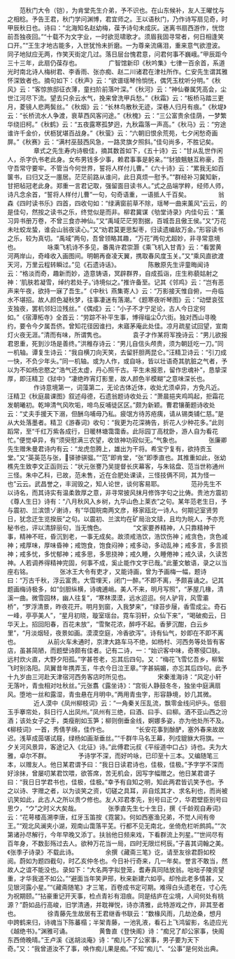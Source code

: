 <!-- { "loadSidebar": true } -->
　　范秋门大令（铠），为肯堂先生介弟，予不识也。在山东候补，友人王曜忱与之相稔。予告王君，秋门学问渊博，君宜师之。王以语秋门，乃作诗写扇见奇，时甲辰秋日也。诗曰：“北海知名赵幼梅，葆予诗句未成灰。迷离书扇西游作，恍惚前吾独夜回。”“十载不为文字业，一时欲觅啸歌才。须眉我固寻常者，何日相逢笑口开。”“王生才地古能多，入世犹怜未折磨。一为尊亲流痛泪，重来意气欲澄波。同子地狱应无两，作笑天街定几过。落日层台愧君意，问君何事不巍峨。”甲辰距今三十三年，此扇仍葆存也。
　　
　　广智馆新印《秋吟集》七律一百余首，系道光时南北诗人梅树君、李香雨、张亦痴、赵二川诸君在津社所作。仁安先生谓其雅怀深致者也。摘句如下：《秋声》云：“欲谱瑶琴怜惝恍，偶凭玉枕听分明。”《秋风》云：“客惊旅邸征衣薄，童扫阶前落叶深。”《秋河》云：“神仙眷属凭高会，尘世江河尽下流。望去只余云水气，挽来曾洗甲兵愁。”《秋霜》云：“板桥马踏三更月，菱镜人悲两鬓丝。”《秋烟》云：“长林鸟散秋无迹，深巷人归月有痕。”《秋堤》云：“长桥流水人争渡，衰草西风客问途。”《秋槐》云：“三公富贵余佳荫，一梦繁华绕旧柯。”《秋鹤》云：“五夜露寒孤梦迥，九秋霜落一声高。”《秋马》云：“穷途谁许千金价，伏枥犹堪百战身。”《秋萤》云：“六朝旧恨余荒苑，七夕闲愁奇画屏。”《秋赛》云：“满村巫鼓西风急，一路灵旗夕照斜。”佳句尚多，不胜记矣。
　　
　　章式之先生寿内诗极佳，摘其数首如下，《五十诗》云：“甘从乱世作闲人，杀字仇书老此身。女布男钱多少事，赖君事事是躬亲。”“豺狼魑魅互称豪，吾守吾常守要牢。不管当今何世界，誓将人样付儿曹。”《六十诗》云：“累我无如百箧书，曰归又乏一廛居。茫茫前路从谁问，此日真烦一慰予。”“群经补习冀知新，甘把毡冠老此身。郑重一言君记取，强留面目读书人。”式之品端学粹，经师人师，诗凡念余首，“誓将人样付儿曹”一句，句奇语重，一语抵人千百矣。
　　
　　翁森《四时读书乐》四首，四收句如：“绿满窗前草不除，瑶琴一曲来薰风”云云，的是佳句，然按之读书之乐，终觉似是而非。柳君冀谋《劬堂诗录》内佳句云：“薰习异书册万卷，不曾三食亦神仙。”又“禹域茫茫劳割据，百城吾且傲王侯。”又“万花未吐蛟龙蛰，谁会山翁夜读心。”又“劝君莫更思梨枣，归读遗编敌万金。”形容读书之乐，较为真切。“禹域”两句，吾曾领略其趣，“万花”两句尤超妙，非寻常意境也。
　　
　　咏乘飞机诗不多见，番禺许君崇灏《乘飞机入甘青》云：“看罢黄河两岸山，奇峰收入画图间。明朝再奋凌天翼，携取春风度玉关。”又“乘风直欲渡天河，万里云程转瞬过。”见《石遗诗话》。
　　
　　陈散原先生评童晦闻诗云：“格淡而奇，趣新而妙，造意铸语，冥辟群界，自成孤诣，庄生称藐姑射之神：‘肌肤若凝雪，绰约若处子。’诗境似之。”推许备至。记其《邻鸡》云：“岂有恶声来午夜，欲持一寐了吾生。”《中秋讠燕集寄人》云：“万影接天惟自俯，一舟临水不堪招。故人颜色凝秋梦，往事凄迷有落潮。”《题寒夜听琴图》云：“动壁哀弦支独夜，罢机邻妇泣残丝。”《偶成》云：“小子不才宁足论，古人今日定何如。”《宿潭柘寺》全首云：“劳踪不补平生事，博得缁尘六街。独对西山寻晚约，要令今夕属吾侪。曾知花径因谁扫，未寤茅庵此处佳。凉月疏星试回望，宣南灯火夜无涯。”清而有味，所谓隽也。
　　
　　袁子才作某将军挽诗云：“男儿欲报君恩重，死到沙场是善终。”洪稚存诗云：“男儿自信头颅贵，须为朝廷吃一刀。”同一机轴。谭复生诗云：“我自横刀向天笑，去留肝胆两昆仑。”汪精卫诗云：“引刀成一快，不负少年头。”同一机轴。或为人作，或自咏，皆以壮语奇其肮脏之气者，予以为不如杨忠愍之“浩气还太虚，丹心照千古。平生未报恩，留作忠魂补”，恳挚深厚，即汪精卫《狱中》“凄绝昨宵灯影里，故人颜色半模糊”之意味深长也。
　　
　　作诗意境第一，词藻第二，无论古体近体，收处尤须卓异，方免凡近。汪精卫《秋庭晨课图》叙述母德，石遗翁题诗收处云：“萧晨挹夹鸡鸣起，拒霜花发朝曦初。乾坤清气风吹垢，啼鸟反哺徒区区。”颇为新颖。曹君镶蘅题诗收处云：“丈夫手援天下溺，但酬乌哺毋乃私。疲氓方待苏疮痍，请从锡类铺仁慈。”是从大处落墨者。精卫《游春词》收句：“我更为花深祷告，折花人少种花多。”此则蹈常，至“千红万紫各成行，日暖林塘霭霭香。此际园丁高枕卧，游人自为看花忙。”便觉卓异，有“须臾慰满三农望，收敛神功寂似无。”气象也。
　　
　　张廉卿先生赠朱曼君诗内有云：“龙虎忽腾上，雄出为干将。希宝宁复有，欲持贡玉堂。”又“英英范与张，驿骖骐骝。”“范”即肯堂，“张”即季直也。其推重如此，张幼樵先生致李文正函则云：“状元张謇乃吴提督长庆幕客，与朱铭盘、范当世称通州三怪。朱中乙科，已故，范未售，近在合肥处课读，三怪技俩不同，其为怪一也”云云。武昌誉之，丰润毁之，知人论世，谈何客易耶。
　　
　　范孙先生不以诗名，而其诗实有温柔敦厚之意，非寻常披风抹月修饰字句之比俦。贵池方震初《尊人生日》诗有：“八月秋风入乡树，九华山色上莱衣”之句。某年范老生日，予与震初、兰滨馈ゾ谢诗，有“华国皖南两文彦，移家瓯北一诗人。何期记室贤劳日，犹念迂生览揆辰”之句。以震初、兰滨均在矿局治文牍，且均为皖人，予亦充秘书也，评以清辞丽句，当无愧色。
　　
　　“文家要养精神，人只靠精神干事，精神不旺，昏沉到老，一事无成矣。故须戒浩饮，浩饮伤神；戒贪色，贪色减神；戒厚味，厚味昏神；戒饱食，饱食闷神；戒多动，多动乱神；戒多言，多言损神；戒多忧，多忧郁神；戒多思，多思挠神；戒久睡，久睡倦神；戒久读，久读苦神。人若调养得精神完固，何事不成，奚止能作文字已哉。”此董文敏语，录之以当座右铭。
　　
　　张冰王大令有吏才，又能诗画，曾为予画梅一幅，题诗曰：“万古千秋，浮云富贵。大雪埋天，闭门一醉。”不即不离，予颇喜诵之。记其题画梅诗极多，如“剑胆纵横，诗魂逋峭。美人不来，明月写照”，“茅屋几椽，清溪一曲。微雪园林，幽人往复”，“寒林漠漠，远水迢迢。何人驴背，风雪灞桥”，“罗浮清景，昨夜花开。明月到窗，入我梦来”，“绿苔步屦，香雪成尘。奇石一峰，亭亭美人”，“星月初晓，璇室瑶台。霓车羽轩，众仙下来”，“喝破痴云，日华天上。招回阳春，百花未放”，“雪聚花浓，醉呼不起。香萝沉酣，白云乡里”，“月淡烟轻，夜景如画。漠漠空庭，冷香欲泻”。诗有仙气，妙即在不即不离也。
　　
　　从前火车未通时，京津大路车马不绝，如杨村、河西务等处皆有客店，虽甚简陋，而题壁诗颇有佳者。记有二诗，一：“始识客中味，奇寒侵□肤。远村炊火直，大野夕阳孤。”字甚苍老，忘其后四句。又：“梅花飞雪忆吾乡，柳絮飞时别洛阳。凤翼昔年携弄玉，牛衣今日泣王章。”字甚娟媚，亦忘其后四句。此予十九岁由三河赴天津宿河西务客店时所见也。
　　
　　宋秦淮海诗：“风定小轩无落叶，青虫相对吐秋丝。”元张翥《露坐诗》：“宫街人静鼓冬冬，独坐中庭满扇风。堕地一丝和露湿，青虫悬在月明中。”两用青虫字，形容静境，妙几其微。
　　
　　近人漠中《凤州柳枝词》云：“一角秦关压乱流，飘零金线问炉头。低徊玉手搴帘处，斜日行人出凤州。”凤州有三绝，曰酒、曰手、曰柳。酒不亚山西之汾酒；该处女子之手，类瘦削如玉笋；柳则倒垂金线，婀娜多姿，亦为他处所不及。《柳枝词》一首，秀倩芋绵，佳作也。
　　
　　“长安花事到酴酽，塞外春来故故迟。浅草成茵堪试屐，绿杨如画渐垂丝。”“千群牛马名王幕，列戍貔貅大将旗。一夕关河风景异，客途记入《北征》诗。”此傅君沅叔《平绥道中口占》诗也。夫为大雅，卓尔不群。
　　
　　予诗学不深，而好吟咏，已印至十三本。又编随笔三本，以赠友人。他日某君谓予曰：“我日日读君诗也，佳极，佳极。”予字学不深而好涂抹，曾屡叨某君饮喂，欲答席，苦无机会，因写字幅赠之。他日某君谓子曰：“我日日学君书也，佳极，佳极。”幸予有自知之明，知此两君皆讥笑予也。予之以诗、字赠之者，以为谈笑之资，切磋之具耳，非自炫其才、求名利也，而尚被讥笑如此，此古人之所以贵ウ修也。友人邓君孝先，别号曰正ウ，华君壁臣别号曰思ウ，“ウ”之时义大矣哉。
　　
　　张季直先生七十生日，撰《千龄观自寿词》云：“花萼楼高溯李唐，红牙玉笛按《霓裳》。何如西塞渔兄弟，不觉人间有帝王。”“观北风澜夹小湖，观南山霭落平芜。行都不见无南北，坐倚危栏听鹧鸪。”“次第诸孙尽解行，今年早晚又添丁。扶翁他日频来戏，下看群流上列星。”“世间尽有百年身，不数彭殇过去人。欲种万花当一局，四时无限烂柯辰。”子喜其词翰之美。《张季子诗录》不载此诗。
　　
　　余撰《藏斋三笔》讫，请至友徐君蔚如校阅。蔚如为题四截句，时乙亥仲冬也。今日补行奇来，几一年矣。誉言不敢当，然故人之谊不能没也。录如下：“大名两字拟登笼，耆寿真同陆放翁。咄咄子陵资望重，才华我道不如公。”“避面当年笑尹邢，秋来新建六如亭。却怜此老多情甚，又见银河露小星。”“《藏斋随笔》才三笔，百卷成书定可期。难得白头遗老在，寸心先为祝期颐。”“拈豪重记开天事，检点青衫有泪痕。同是结庐在尘境，人间何处有桃源？”蔚如品行高峻，旧学清通，并耽禅悦，诗亦清雅，此特游戏之作，非其至者也。
　　
　　徐青藤先生故居有王君继香书联云：“数椽风雨，几劫沧桑，想月中跨鹤来归，诗魂当下陈蕃榻；半架青藤，一池乳液，看石上飞鸿留影，名迹应光《越绝书》。”渊雅可诵。
　　
　　黄鲁直《登快阁》诗：“痴兄了却公家事，快阁东西倚晚晴。”王卢溪《送胡淡庵》诗：“痴儿不了公家事，男子要为天下奇。”又：“我曾道汝不了事，唤作痴儿果是痴。”不知“痴儿”、“公事”是何处出典。
　　
